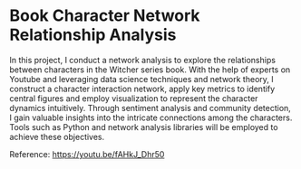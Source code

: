 # Book Character Network Relationship Analysis

In this project, I conduct a network analysis to explore the relationships between characters in the Witcher series book. With the help of experts on Youtube and leveraging data science techniques and network theory, I construct a character interaction network, apply key metrics to identify central figures and employ visualization to represent the character dynamics intuitively. Through sentiment analysis and community detection, I gain valuable insights into the intricate connections among the characters. Tools such as Python and network analysis libraries will be employed to achieve these objectives.

Reference:
https://youtu.be/fAHkJ_Dhr50
